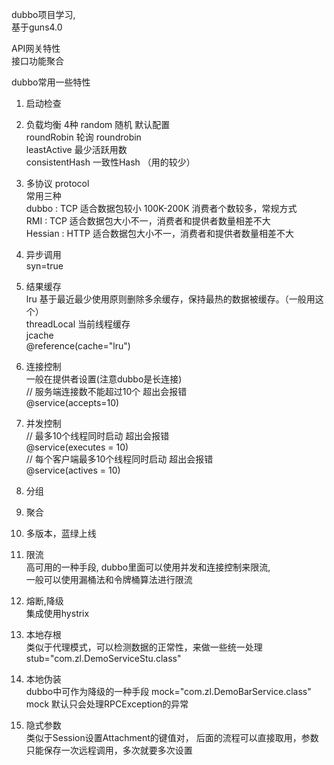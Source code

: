 dubbo项目学习,  
基于guns4.0

API网关特性  
    接口功能聚合  


dubbo常用一些特性  
1. 启动检查
2. 负载均衡 4种
   random 随机 默认配置  
   roundRobin  轮询 roundrobin   
   leastActive 最少活跃用数  
   consistentHash 一致性Hash （用的较少）  
  
3. 多协议 protocol  
常用三种  
  dubbo : TCP 适合数据包较小 100K-200K 消费者个数较多，常规方式   
  RMI : TCP 适合数据包大小不一，消费者和提供者数量相差不大  
  Hessian : HTTP 适合数据包大小不一，消费者和提供者数量相差不大   

4. 异步调用  
  syn=true
  
5. 结果缓存  
  lru 基于最近最少使用原则删除多余缓存，保持最热的数据被缓存。（一般用这个）  
  threadLocal  当前线程缓存  
  jcache  
 @reference(cache="lru")  

6. 连接控制  
 一般在提供者设置(注意dubbo是长连接)  
 // 服务端连接数不能超过10个 超出会报错   
 @service(accepts=10)  

7. 并发控制  
// 最多10个线程同时启动 超出会报错  
@service(executes = 10)   
// 每个客户端最多10个线程同时启动 超出会报错  
@service(actives = 10)  

8. 分组

9. 聚合 

10. 多版本，蓝绿上线

11. 限流  
 高可用的一种手段, dubbo里面可以使用并发和连接控制来限流,  
 一般可以使用漏桶法和令牌桶算法进行限流  

12. 熔断,降级  
 集成使用hystrix
 
13. 本地存根  
 类似于代理模式，可以检测数据的正常性，来做一些统一处理  
 stub="com.zl.DemoServiceStu.class"  

14. 本地伪装  
 dubbo中可作为降级的一种手段
 mock="com.zl.DemoBarService.class"  
 mock 默认只会处理RPCException的异常  
 
15. 隐式参数  
 类似于Session设置Attachment的键值对， 后面的流程可以直接取用，参数只能保存一次远程调用，多次就要多次设置



